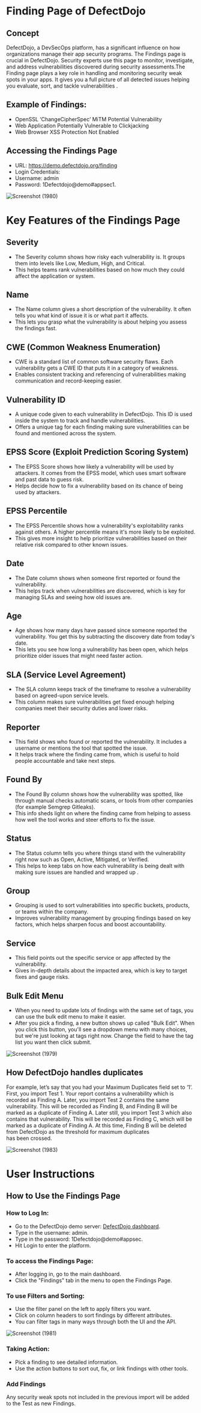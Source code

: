 # Finding Page of DefectDojo

## Concept
DefectDojo, a DevSecOps platform, has a significant influence on how organizations manage their app security programs. The Findings page is crucial in DefectDojo. Security experts use this page to monitor, investigate, and address vulnerabilities discovered during security assessments.The Finding page plays a key role in handling and monitoring security weak spots in your apps. It gives you a full picture of all detected issues helping you evaluate, sort, and tackle vulnerabilities .

##   Example of Findings:
* OpenSSL ‘ChangeCipherSpec’ MiTM Potential Vulnerability
* Web Application Potentially Vulnerable to Clickjacking
* Web Browser XSS Protection Not Enabled

## Accessing the Findings Page
  *  URL: https://demo.defectdojo.org/finding
  *  Login Credentials:
  *  Username: admin
  *  Password: 1Defectdojo@demo#appsec1. 

![Screenshot (1980)](https://github.com/user-attachments/assets/3d39c642-f1b2-4bed-9a81-62d9840cb5e2)



# Key Features of the Findings Page
## Severity
* The Severity column shows how risky each vulnerability is. It groups them into levels like Low, Medium, High, and Critical.
* This helps teams rank vulnerabilities based on how much they could affect the application or system.
## Name
* The Name column gives a short description of the vulnerability. It often tells you what kind of issue it is or what part it affects.
* This lets you grasp what the vulnerability is about helping you assess the findings fast.
## CWE (Common Weakness Enumeration)
* CWE is a standard list of common software security flaws. Each vulnerability gets a CWE ID that puts it in a category of weakness.
* Enables consistent tracking and referencing of vulnerabilities making communication and record-keeping easier.
## Vulnerability ID
* A unique code given to each vulnerability in DefectDojo. This ID is used inside the system to track and handle vulnerabilities.
* Offers a unique tag for each finding making sure vulnerabilities can be found and mentioned across the system.
## EPSS Score (Exploit Prediction Scoring System)
* The EPSS Score shows how likely a vulnerability will be used by attackers. It comes from the EPSS model, which uses smart software and past data to guess risk.
* Helps decide how to fix a vulnerability based on its chance of being used by attackers.
## EPSS Percentile
* The EPSS Percentile shows how a vulnerability's exploitability ranks against others. A higher percentile means it's more likely to be exploited.
* This gives more insight to help prioritize vulnerabilities based on their relative risk compared to other known issues.
##  Date
* The Date column shows when someone first reported or found the vulnerability.
* This helps track when vulnerabilities are discovered, which is key for managing SLAs and seeing how old issues are.
## Age
* Age shows how many days have passed since someone reported the vulnerability. You get this by subtracting the discovery date from today's date.
* This lets you see how long a vulnerability has been open, which helps prioritize older issues that might need faster action.
## SLA (Service Level Agreement)
* The SLA column keeps track of the timeframe to resolve a vulnerability based on agreed-upon service levels.
* This column makes sure vulnerabilities get fixed enough helping companies meet their security duties and lower risks.
## Reporter
* This field shows who found or reported the vulnerability. It includes a username or mentions the tool that spotted the issue.
* It helps track where the finding came from, which is useful to hold people accountable and take next steps.
## Found By
* The Found By column shows how the vulnerability was spotted, like through manual checks automatic scans, or tools from other companies (for example Semgrep Gitleaks).
* This info sheds light on where the finding came from helping to assess how well the tool works and steer efforts to fix the issue.
##    Status
* The Status column tells you where things stand with the vulnerability right now such as Open, Active, Mitigated, or Verified.
* This helps to keep tabs on how each vulnerability is being dealt with making sure issues are handled and wrapped up .
## Group
* Grouping is used to sort vulnerabilities into specific buckets, products, or teams within the company.
* Improves vulnerability management by grouping findings based on key factors, which helps sharpen focus and boost accountability.
## Service
* This field points out the specific service or app affected by the vulnerability.
* Gives in-depth details about the impacted area, which is key to target fixes and gauge risks.
## Bulk Edit Menu
* When you need to update lots of findings with the same set of tags, you can use the bulk edit menu to make it easier.
* After you pick a finding, a new button shows up called "Bulk Edit". When you click this button, you'll see a dropdown menu with many choices, but we're just looking at tags right now. Change the field to have the tag list you want then click submit.

![Screenshot (1979)](https://github.com/user-attachments/assets/c83b086c-478b-452a-9c4c-200ae5d2b3ae)

## How DefectDojo handles duplicates
For example, let’s say that you had your Maximum Duplicates field set to ‘1’.
First, you import Test 1.  Your report contains a vulnerability which is recorded as Finding A.
Later, you import Test 2 contains the same vulnerability.  This will be recorded as Finding B, and Finding B will be marked as a duplicate of Finding A.
Later still, you import Test 3 which also contains that vulnerability.  This will be recorded as Finding C, which will be marked as a duplicate of Finding A.  At this time, Finding B will be deleted from DefectDojo as the threshold for maximum duplicates has been crossed.

![Screenshot (1983)](https://github.com/user-attachments/assets/8f07673f-2ad3-4124-8959-be67e0ee6fdc)


# User Instructions
## How to Use the Findings Page
### How to Log In:
* Go to the DefectDojo demo server: [DefectDojo dashboard](https://demo.defectdojo.org/dashboard).
* Type in the username: admin.
* Type in the password: 1Defectdojo@demo#appsec.
* Hit Login to enter the platform.
### To access the Findings Page:
* After logging in, go to the main dashboard.
* Click the "Findings" tab in the menu to open the Findings Page.
### To use Filters and Sorting:
* Use the filter panel on the left to apply filters you want.
* Click on column headers to sort findings by different attributes.
* You can filter tags in many ways through both the UI and the API.

![Screenshot (1981)](https://github.com/user-attachments/assets/aae24584-2a35-4693-9fe9-2def77d54aef)
  
### Taking Action:
* Pick a finding to see detailed information.
* Use the action buttons to sort out, fix, or link findings with other tools.
### Add Findings
Any security weak spots not included in the previous import will be added to the Test as new Findings.




